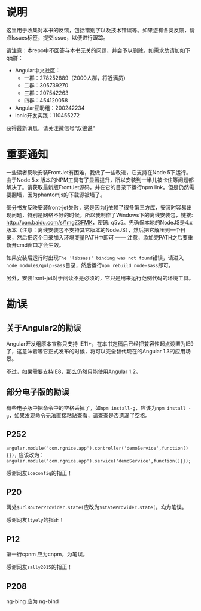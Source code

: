 # 说明
这里用于收集对本书的反馈，包括错别字以及技术错误等。如果您有各类反馈，请点Issues标签，提交issue，以便进行跟踪。

请注意：本repo中不回答与本书无关的问题，并会予以删除。如需求助请加如下qq群：

- Angular中文社区：
    - 一群：278252889（2000人群，将近满员）
    - 二群：305739270
    - 三群：207542263
    - 四群：454120058
- Angular互助组：200242234
- ionic开发实践：110455272

获得最新消息，请关注微信号“双狼说”

# 重要通知

一些读者反映安装FrontJet有困难，我做了一些改进，它支持在Node 5下运行。由于Node 5.x 版本的NPM工具有了显著提升，所以安装到一半儿被卡住等问题都解决了。请获取最新版FrontJet源码，并在它的目录下运行npm link。但是仍然需要翻墙，因为phantomjs的下载源被墙了。

部分书友反映安装front-jet失败，这是因为fj依赖了很多第三方库，安装时容易出现问题，特别是网络不好的时候。所以我制作了Windows下的离线安装包，链接: <http://pan.baidu.com/s/1mgZ3FMK>，密码: q5v5。先确保本地的NodeJS是4.x版本（注意：离线安装包不支持其它版本的NodeJS），然后把它解压到一个目录，然后把这个目录加入环境变量PATH中即可 —— 注意，添加完PATH之后要重新开cmd窗口才会生效。

如果安装后运行时出现`The 'libsass' binding was not found`错误，请进入`node_modules/gulp-sass`目录，然后运行`npm rebuild node-sass`即可。

另外，安装front-jet对于阅读不是必须的，它只是用来运行范例代码的环境工具。

# 勘误

## 关于Angular2的勘误
Angular开发组原本宣称只支持 IE11+，在本书定稿后已经把兼容性起点设置为IE9了，这意味着等它正式发布的时候，将可以完全替代现在的Angular 1.3的应用场景。

不过，如果需要支持IE8，那么仍然只能使用Angular 1.2。

## 部分电子版的勘误
有些电子版中把命令中的空格丢掉了，如`npm install-g`，应该为`npm install -g`，如果发现命令无法直接粘贴查看，请查查是否遗漏了空格。

## P252
`angular.module('com.ngnice.app').controller('demoService',function(){});`
应该改为：
`angular.module('com.ngnice.app').service('demoService',function(){});`

感谢网友`iceconfig`的指正！

## P20

两处`$urlRouterProvider.state(`应改为`$stateProvider.state(`。均为笔误。

感谢网友`ltyely`的指正！

## P12

第一行cpnm 应为cnpm，为笔误。

感谢网友`sally2015`的指正！

## P208

ng-bing 应为 ng-bind

